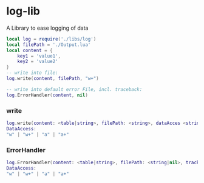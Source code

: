 # log-lib

A Library to ease logging of data

```lua
local log = require('./libs/log')
local filePath = './Output.lua'
local content = {
    key1 = 'value1',
    key2 = 'value2'
}
-- write into file:
log.write(content, filePath, "w+")

-- write into default error File, incl. traceback:
log.ErrorHandler(content, nil)
```

### write

```lua
log.write(content: <table|string>, filePath: <string>, dataAcces <string>)
DataAccess:
"w" | "w+" | "a" | "a+"
```

### ErrorHandler

```lua
log.ErrorHandler(content: <table|string>, filePath: <string|nil>, trackback : <boolean|nil>)
DataAccess:
"w" | "w+" | "a" | "a+"
```
